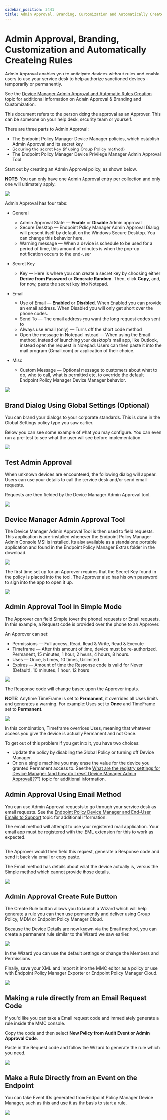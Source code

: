 ```yaml
---
sidebar_position: 3441
title: Admin Approval, Branding, Customization and Automatically Createing Rules
---
```


# Admin Approval, Branding, Customization and Automatically Createing Rules

Admin Approval enables you to anticipate devices without rules and enable users to use your service desk to help authorize sanctioned devices - temporarily or permanently.

See the [Device Manager Admin Approval and Automatic Rules Creation](../../Video/Device/DMApprovalAutoRules "Device Manager Admin Approval and Automatic Rules Creation") topic for additional information on Admin Approval & Branding and Customization.

This document refers to the person doing the approval as an Approver. This can be someone on your help desk, security team or yourself.

There are three parts to Admin Approval:

* The Endpoint Policy Manager Device Manager policies, which establish Admin Approval and its secret key
* Securing the secret key (if using Group Policy method)
* The Endpoint Policy Manager Device Privilege Manager Admin Approval Tool

Start out by creating an Admin Approval policy, as shown below.

**NOTE:** You can only have one Admin Approval entry per collection and only one will ultimately apply.

![](../../../../../../static/images/PolicyPak/Content/Resources/Images/Device/aa15.png)

Admin Approval has four tabs:

* General

  * Admin Approval State — **Enable** or **Disable** Admin approval
  * Secure Desktop — Endpoint Policy Manager Admin Approval Dialog will present itself by default on the Windows Secure Desktop. You can change this behavior here.
  * Warning message — When a device is schedule to be used for a period of time, this amount of minutes is when the pop-up notification occurs to the end-user

* Secret Key

  * Key — Here is where you can create a secret key by choosing either **Derive from Password** or **Generate Random**. Then, click **Copy**, and, for now, paste the secret key into Notepad.

* Email

  * Use of Email — **Enabled** or **Disabled**. When Enabled you can provide an email address. When Disabled you will only get short over the phone codes.
  * Send To — The email address you want the long request codes sent to
  * Always use email (only) — Turns off the short code method
  * Open the message in Notepad Instead — When using the Email method, instead of launching your desktop's mail app, like Outlook, instead open the request in Notepad. Users can then paste it into the mail program (Gmail.com) or application of their choice.

* Misc

  * Custom Message — Optional message to customers about what to do, who to call, what is permitted etc, to override the default Endpoint Policy Manager Device Manager behavior.

![](../../../../../../static/images/PolicyPak/Content/Resources/Images/Device/aa14.png)

## Brand Dialog Using Global Settings (Optional)

You can brand your dialogs to your corporate standards. This is done in the Global Settings policy type you saw earlier.

Below you can see some example of what you may configure. You can even run a pre-test to see what the user will see before implementation.

![](../../../../../../static/images/PolicyPak/Content/Resources/Images/Device/aa4.png)

## Test Admin Approval

When unknown devices are encountered, the following dialog will appear. Users can use your details to call the service desk and/or send email requests.

Requests are then fielded by the Device Manager Admin Approval tool.

![](../../../../../../static/images/PolicyPak/Content/Resources/Images/Device/aa3.png)

## Device Manager Admin Approval Tool

The Device Manager Admin Approval Tool is then used to field requests. This application is pre-installed whenever the Endpoint Policy Manager Admin Console MSI is installed. Its also available as a standalone portable application and found in the Endpoint Policy Manager Extras folder in the download.

![](../../../../../../static/images/PolicyPak/Content/Resources/Images/Device/aa5.png)

The first time set up for an Approver requires that the Secret Key found in the policy is placed into the tool. The Approver also has his own password to sign into the app to open it up.

![](../../../../../../static/images/PolicyPak/Content/Resources/Images/Device/aa6.png)

## Admin Approval Tool in Simple Mode

The Approver can field Simple (over the phone) requests or Email requests. In this example, a Request code is provided over the phone to an Approver.

An Approver can set:

* Permissions — Full access, Read, Read & Write, Read & Execute
* Timeframe — After this amount of time, device must be re-authorized. Permanent, 15 minutes, 1 hour, 2 hours, 4 hours, 8 hours.
* Uses — Once, 5 times, 10 times, Unlimited
* Expires — Amount of time the Response code is valid for Never (Default), 10 minutes, 1 hour, 12 hours

![](../../../../../../static/images/PolicyPak/Content/Resources/Images/Device/aa7.png)

The Response code will change based upon the Approver inputs.

**NOTE:** Anytime TimeFrame is set to **Permanent**, it overrides all Uses limits and generates a warning. For example: Uses set to **Once** and TimeFrame set to **Permanent**.

![](../../../../../../static/images/PolicyPak/Content/Resources/Images/Device/aa8.png)

In this combination, Timeframe overrides Uses, meaning that whatever access you give the device is actually Permanent and not Once.

To get out of this problem if you get into it, you have two choices:

* Update the policy by disabling the Global Policy or turning off Device Manager.
* Or on a single machine you may erase the value for the device you granted Permanent access to. See the [What are the registry settings for Device Manager (and how do I reset Device Manager Admin Approval)?](../Registry)?") topic for additional information.

## Admin Approval Using Email Method

You can use Admin Approval requests to go through your service desk as email requests. See the [Endpoint Policy Device Manager and End-User Emails to Support](../../Video/Device/EndUser "Endpoint Policy Device Manager and End-User Emails to Support") topic for additional information.

The email method will attempt to use your registered mail application. Your email app must be registered with the .EML extension for this to work as expected.

## 

The Approver would then field this request, generate a Response code and send it back via email or copy paste.

The Email method has details about what the device actually is, versus the Simple method which cannot provide those details.

![](../../../../../../static/images/PolicyPak/Content/Resources/Images/Device/aa10.png)

## Admin Approval Create Rule Button

The Create Rule button allows you to launch a Wizard which will help generate a rule you can then use permanently and deliver using Group Policy, MDM or Endpoint Policy Manager Cloud.

Because the Device Details are now known via the Email method, you can create a permanent rule similar to the Wizard we saw earlier.

![](../../../../../../static/images/PolicyPak/Content/Resources/Images/Device/aa11.png)

In the Wizard you can use the default settings or change the Members and Permissions.

Finally, save your XML and import it into the MMC editor as a policy or use with Endpoint Policy Manager Exporter or Endpoint Policy Manager Cloud.

![](../../../../../../static/images/PolicyPak/Content/Resources/Images/Device/aa12.png)

## Making a rule directly from an Email Request Code

If you'd like you can take a Email request code and immediately generate a rule inside the MMC console.

Copy the code and then select **New Policy from Audit Event or Admin Approval Code**.

Paste in the Request code and follow the Wizard to generate the rule which you need.

![](../../../../../../static/images/PolicyPak/Content/Resources/Images/Device/aa13.png)

## Make a Rule Directly from an Event on the Endpoint

You can take Event IDs generated from Endpoint Policy Manager Device Manager, such as this and use it as the basis to start a rule.

![](../../../../../../static/images/PolicyPak/Content/Resources/Images/Device/event1.png)

#